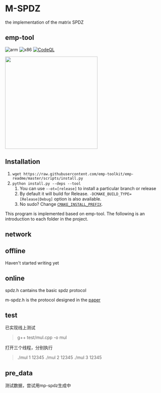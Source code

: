 # M-SPDZ
the implementation of the matrix SPDZ

## emp-tool
![arm](https://github.com/emp-toolkit/emp-tool/workflows/arm/badge.svg)
![x86](https://github.com/emp-toolkit/emp-tool/workflows/x86/badge.svg)
[![CodeQL](https://github.com/emp-toolkit/emp-tool/actions/workflows/codeql.yml/badge.svg)](https://github.com/emp-toolkit/emp-tool/actions/workflows/codeql.yml)

<img src="https://raw.githubusercontent.com/emp-toolkit/emp-readme/master/art/logo-full.jpg" width=300px/>



## Installation
1. `wget https://raw.githubusercontent.com/emp-toolkit/emp-readme/master/scripts/install.py`
2. `python install.py --deps --tool `
    1. You can use `--ot=[release]` to install a particular branch or release
    2. By default it will build for Release. `-DCMAKE_BUILD_TYPE=[Release|Debug]` option is also available.
    3. No sudo? Change [`CMAKE_INSTALL_PREFIX`](https://cmake.org/cmake/help/v2.8.8/cmake.html#variable%3aCMAKE_INSTALL_PREFIX).
   
This program is implemented based on emp-tool. The following is an introduction to each folder in the project.

## network

## offline 
Haven't started writing yet

## online
spdz.h cantains the basic spdz protocol

m-spdz.h is the protocol designed in the [paper](https://eprint.iacr.org/2023/1912/.)

## test 
已实现线上测试
> g++ test/mul.cpp -o mul

打开三个线程，分别执行
> ./mul 1 12345
> ./mul 2 12345
> ./mul 3 12345

## pre_data
测试数据，尝试用mp-spdz生成中